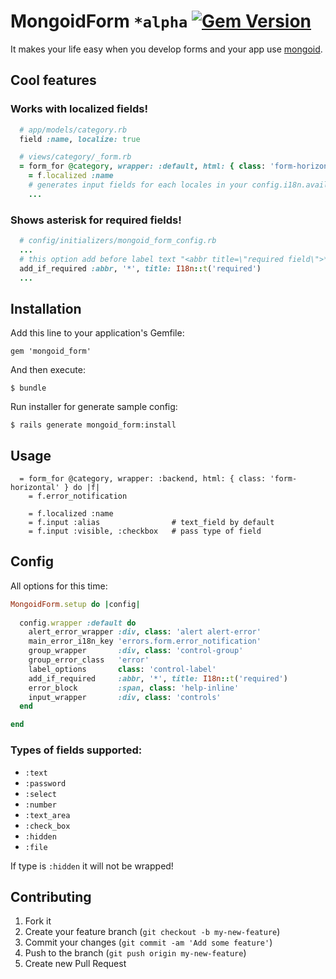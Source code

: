 # MongoidForm ``*alpha`` [![Gem Version](https://badge.fury.io/rb/mongoid_form.png)](http://badge.fury.io/rb/mongoid_form)

It makes your life easy when you develop forms and your app use [mongoid](https://github.com/mongoid/mongoid).

## Cool features

### Works with localized fields!

``` ruby  
  # app/models/category.rb
  field :name, localize: true

  # views/category/_form.rb
  = form_for @category, wrapper: :default, html: { class: 'form-horizontal' } do |f|
    = f.localized :name 
    # generates input fields for each locales in your config.i18n.available_locales
    ...
```

### Shows asterisk for required fields!

``` ruby
  # config/initializers/mongoid_form_config.rb
  ...
  # this option add before label text "<abbr title=\"required field\">*</abbr>" to required fields 
  add_if_required :abbr, '*', title: I18n::t('required')
  ...
```

## Installation

Add this line to your application's Gemfile:

    gem 'mongoid_form'

And then execute:

    $ bundle

Run installer for generate sample config:

    $ rails generate mongoid_form:install

## Usage

``` haml
  = form_for @category, wrapper: :backend, html: { class: 'form-horizontal' } do |f|
    = f.error_notification
      
    = f.localized :name
    = f.input :alias                # text_field by default
    = f.input :visible, :checkbox   # pass type of field  
```

## Config

All options for this time:

``` ruby
MongoidForm.setup do |config|
  
  config.wrapper :default do
    alert_error_wrapper :div, class: 'alert alert-error'
    main_error_i18n_key 'errors.form.error_notification'
    group_wrapper       :div, class: 'control-group'
    group_error_class   'error'
    label_options       class: 'control-label'
    add_if_required     :abbr, '*', title: I18n::t('required')
    error_block         :span, class: 'help-inline'
    input_wrapper       :div, class: 'controls'
  end

end
```

### Types of fields supported:
  
  * ```:text```
  * ```:password```
  * ```:select```
  * ```:number```
  * ```:text_area```
  * ```:check_box```
  * ```:hidden```
  * ```:file```

If type is ```:hidden``` it will not be wrapped!


## Contributing

1. Fork it
2. Create your feature branch (`git checkout -b my-new-feature`)
3. Commit your changes (`git commit -am 'Add some feature'`)
4. Push to the branch (`git push origin my-new-feature`)
5. Create new Pull Request
